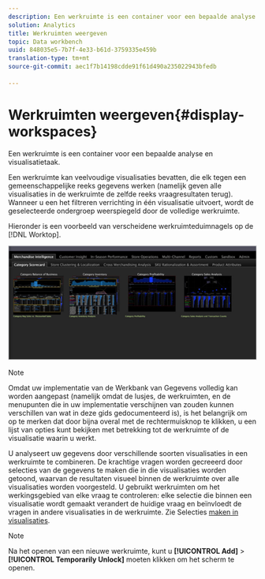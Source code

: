 ```yaml
---
description: Een werkruimte is een container voor een bepaalde analyse en visualisatietaak.
solution: Analytics
title: Werkruimten weergeven
topic: Data workbench
uuid: 848035e5-7b7f-4e33-b61d-3759335e459b
translation-type: tm+mt
source-git-commit: aec1f7b14198cdde91f61d490a235022943bfedb

---
```



# Werkruimten weergeven{#display-workspaces}

Een werkruimte is een container voor een bepaalde analyse en visualisatietaak.

Een werkruimte kan veelvoudige visualisaties bevatten, die elk tegen een gemeenschappelijke reeks gegevens werken (namelijk geven alle visualisaties in de werkruimte de zelfde reeks vraagresultaten terug). Wanneer u een het filtreren verrichting in één visualisatie uitvoert, wordt de geselecteerde ondergroep weerspiegeld door de volledige werkruimte.

Hieronder is een voorbeeld van verscheidene werkruimteduimnagels op de [!DNL Worktop].

![](assets/client-wksp.png)

>[!NOTE]
>
>Omdat uw implementatie van de Werkbank van Gegevens volledig kan worden aangepast (namelijk omdat de lusjes, de werkruimten, en de menupunten die in uw implementatie verschijnen van zouden kunnen verschillen van wat in deze gids gedocumenteerd is), is het belangrijk om op te merken dat door bijna overal met de rechtermuisknop te klikken, u een lijst van opties kunt bekijken met betrekking tot de werkruimte of de visualisatie waarin u werkt.

U analyseert uw gegevens door verschillende soorten visualisaties in een werkruimte te combineren. De krachtige vragen worden gecreeerd door selecties van de gegevens te maken die in die visualisaties worden getoond, waarvan de resultaten visueel binnen de werkruimte over alle visualisaties worden voorgesteld. U gebruikt werkruimten om het werkingsgebied van elke vraag te controleren: elke selectie die binnen een visualisatie wordt gemaakt verandert de huidige vraag en beïnvloedt de vragen in andere visualisaties in de werkruimte. Zie Selecties [maken in visualisaties](../../../home/c-get-started/c-vis/c-sel-vis/c-sel-vis.md#concept-012870ec22c7476e9afbf3b8b2515746).

>[!NOTE]
>
>Na het openen van een nieuwe werkruimte, kunt u **[!UICONTROL Add]** > **[!UICONTROL Temporarily Unlock]** moeten klikken om het scherm te openen.

